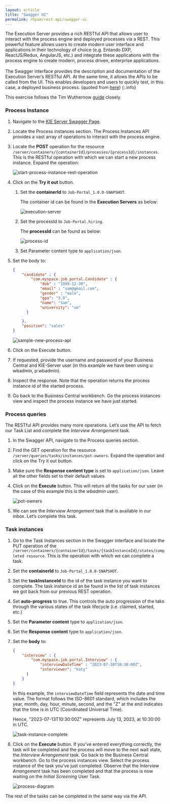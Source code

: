 ```yaml
---
layout: article
title: "Swagger UI"
permalink: rhpam/rest-api/swagger-ui
---
```


The Execution Server provides a rich RESTful API that allows user to interact with the process engine and deployed processes via a REST. This powerful feature allows users to create modern user interface and applications in their technology of choice (e.g. Entando DXP, ReactJS/Redux, AngularJS, etc.) and integrate these applications with the process engine to create modern, process driven, enterprise applications.<br/><br/>
The Swagger interface provides the description and documentation of the Execution Server’s RESTful API. At the same time, it allows the APIs to be called from the UI. This enables developers and users to quickly test, in this case, a deployed business process. (quoted from [here](https://timwuthenow.github.io/guided_exercises/04_order_management/lab-walkthrough/#execute-the-process-via-apis))
{:.info}

This exercise follows the Tim Wuthernow [guide](https://timwuthenow.github.io/guided_exercises/04_order_management/lab-walkthrough/#execute-the-process-via-apis) closely.

### Process Instance

1.  Navigate to the [KIE Server Swagger Page](http://localhost:8080/kie-server/docs/).

2.  Locate the Process instances section. The Process Instances API provides a vast array of operations to interact with the process engine.

3.  Locate the **POST** operation for the resource `/server/containers/{containerId}/processes/{processId}/instances`. This is the RESTful operation with which we can start a new process instance. Expand the operation:

    ![start-process-instance-rest-operation](../assets/images/business-central/swagger/start-process-instance-rest-operation.png)

4.  Click on the **Try it out** button.

    1. Set the **containerId** to `Job-Portal_1.0.0-SNAPSHOT`.

       The container id can be found in the **Execution Servers** as below:

       ![execution-server](../assets/images/business-central/swagger/execution-server.png)

    2. Set the processId to `Job-Portal.hiring`.

       The **processId** can be found as below:

       ![process-id](../assets/images/business-central/swagger/process-id.png)

    3. Set Parameter content type to `application/json`.

5.  Set the body to:

    ```json
    {
        "candidate" : {
            "com.myspace.job_portal.Candidate" : {
                "dob" : "1999-12-30",
                "email" : "sam@gmail.com",
                "gender" : "male",
                "gpa": "3.9",
                "name": "Sam",
                "university": "um"
          }

        },
        "position": "sales"
    }

    ```

    ![sample-new-process-api](../assets/images/business-central/swagger/sample-new-process-api.png)

6.  Click on the Execute button.

7.  If requested, provide the username and password of your Business Central and KIE-Server user (in this example we have been using u: wbadmin, p:wbadmin).

8.  Inspect the response. Note that the operation returns the process instance id of the started process.

9.  Go back to the Business Central workbench. Go the process instances view and inspect the process instance we have just started.

### Process queries

The RESTful API provides many more operations. Let’s use the API to fetch our Task List and complete the _Interview Arrangement_ task.

1. In the Swagger API, navigate to the Process queries section.

2. Find the GET operation for the resource `/server/queries/tasks/instances/pot-owners`. Expand the operation and click on the Try it out button.

3. Make sure the **Response content type** is set to `application/json`. Leave all the other fields set to their default values.

4. Click on the **Execute** button. This will return all the tasks for our user (in the case of this example this is the _wbadmin_ user).

   ![pot-owners](../assets/images/business-central/swagger/pot-owners.png)

5. We can see the _Interview Arrangement_ task that is available in our inbox. Let’s complete this task.

### Task instances

1. Go to the Task Instances section in the Swagger interface and locate the PUT operation of the `/server/containers/{containerId}/tasks/{taskInstanceId}/states/completed resource`. This is the operation with which we can complete a task.

2. Set the **containerId** to `Job-Portal_1.0.0-SNAPSHOT`.

3. Set the **taskInstanceId** to the id of the task instance you want to complete. The task instance id an be found in the list of task instances we got back from our previous REST operation.

4. Set **auto-progress** to true. This controls the auto progression of the taks through the various states of the task lifecycle (i.e. claimed, started, etc.)

5. Set the **Parameter content** type to `application/json`.

6. Set the **Response content** type to `application/json`.

7. Set the **body** to:

   ```json
   {
       "interview" : {
           "com.myspace.job_portal.Interview" : {
               "interviewDateTime" : "2023-07-30T10:30:00Z",
               "interviewer": "katy"
         }
       }
   }
   ```

   In this example, the `interviewDateTime` field represents the date and time value. The format follows the ISO-8601 standard, which includes the year, month, day, hour, minute, second, and the "Z" at the end indicates that the time is in UTC (Coordinated Universal Time).

   Hence, "2023-07-13T10:30:00Z" represents July 13, 2023, at 10:30:00 in UTC.

   ![task-instance-complete](../assets/images/business-central/swagger/task-instance-complete.png)

8. Click on the **Execute** button. If you’ve entered everything correctly, the task will be completed and the process will move to the next wait state, the _Interview Arrangement_ task. Go back to the Business Central workbench. Go to the process instances view. Select the process instance of the task you’ve just completed. Observe that the _Interview Arrangement_ task has been completed and that the process is now waiting on the _Initial Screening_ User Task.

   ![process-diagram](../assets/images/business-central/swagger/process-diagram.png)

The rest of the tasks can be completed in the same way via the API.
